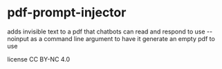 # pdf-prompt-injector
adds invisible text to a pdf that chatbots can read and respond to
use --noinput as a command line argument to have it generate an empty pdf to use

license CC BY-NC 4.0